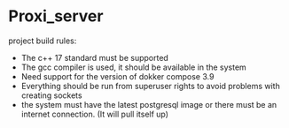 # Proxi_server

project build rules:

* The c++ 17 standard must be supported
* The gcc compiler is used, it should be available in the system
* Need support for the version of dokker compose 3.9
* Everything should be run from superuser rights to avoid problems with creating sockets
* the system must have the latest postgresql image or there must be an internet connection. (It will pull itself up)
